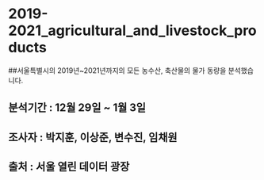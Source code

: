 # 2019-2021_agricultural_and_livestock_products
##서울특별시의 2019년~2021년까지의 모든 농수산, 축산물의 물가 동량을 분석했습니다.

## 분석기간 : 12월 29일 ~ 1월 3일
## 조사자 : 박지훈, 이상준, 변수진, 임채원
## 출처 : 서울 열린 데이터 광장
